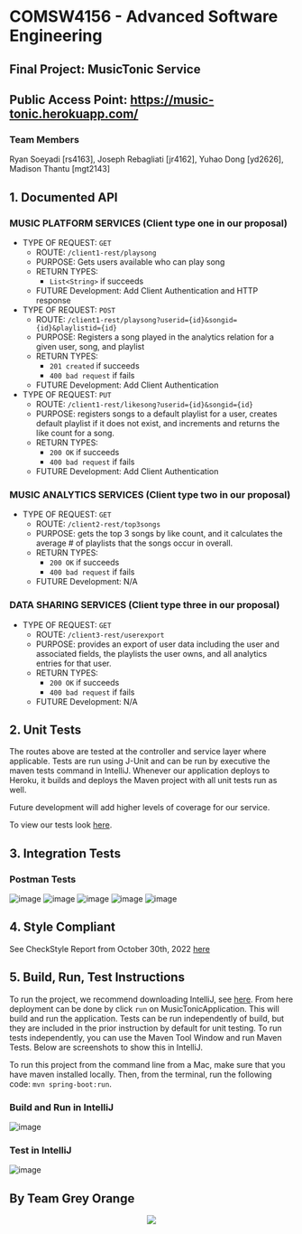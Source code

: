 # COMSW4156 - Advanced Software Engineering

## Final Project: MusicTonic Service

## Public Access Point: https://music-tonic.herokuapp.com/

### Team Members

Ryan Soeyadi [rs4163], Joseph Rebagliati [jr4162], Yuhao Dong [yd2626], Madison Thantu [mgt2143]

## 1. Documented API

### MUSIC PLATFORM SERVICES (Client type one in our proposal)

- TYPE OF REQUEST: `GET`
    - ROUTE: `/client1-rest/playsong`
    - PURPOSE: Gets users available who can play song
    - RETURN TYPES:
      - `List<String>` if succeeds
    - FUTURE Development: Add Client Authentication and HTTP response
- TYPE OF REQUEST: `POST`
    - ROUTE: `/client1-rest/playsong?userid={id}&songid={id}&playlistid={id}`
    - PURPOSE: Registers a song played in the analytics relation for a given user, song, and playlist
    - RETURN TYPES:
      - `201 created` if succeeds
      - `400 bad request` if fails
    - FUTURE Development: Add Client Authentication
- TYPE OF REQUEST: `PUT`
    - ROUTE: `/client1-rest/likesong?userid={id}&songid={id}`
    - PURPOSE: registers songs to a default playlist for a user, creates default playlist if it does not exist, and increments and returns the like count for a song.
    - RETURN TYPES:
      - `200 OK` if succeeds
      - `400 bad request` if fails
    - FUTURE Development: Add Client Authentication
### MUSIC ANALYTICS SERVICES (Client type two in our proposal)
- TYPE OF REQUEST: `GET`
  - ROUTE: `/client2-rest/top3songs`
  - PURPOSE: gets the top 3 songs by like count, and it calculates the average # of playlists that the songs occur in overall.
  - RETURN TYPES:
    - `200 OK` if succeeds
    - `400 bad request` if fails
  - FUTURE Development: N/A
### DATA SHARING SERVICES  (Client type three in our proposal)
- TYPE OF REQUEST: `GET`
  - ROUTE: `/client3-rest/userexport`
  - PURPOSE: provides an export of user data including the user and associated fields, the playlists the user owns, and all analytics entries for that user.
  - RETURN TYPES:
    - `200 OK` if succeeds
    - `400 bad request` if fails
  - FUTURE Development: N/A
## 2. Unit Tests

The routes above are tested at the controller and service layer where applicable. Tests are run using J-Unit and can be
run by executive the maven tests command in IntelliJ. Whenever our application deploys to Heroku, it builds and deploys
the Maven project with all unit tests run as well.

Future development will add higher levels of coverage for our service.

To view our tests
look [here](https://github.com/J-Rebs/friendly-couscous/tree/main/MusicTonic/src/test/java/com/example/musictonic).

## 3. Integration Tests

### Postman Tests

![image](PostmanScreenshots/Screenshot_2022-10-30_at_2.00.02_PM.png)
![image](PostmanScreenshots/Screenshot_2022-10-30_at_2.00.38_PM.png)
![image](PostmanScreenshots/Screenshot_2022-10-30_at_2.01.58_PM.png)
![image](PostmanScreenshots/Screenshot_2022-10-30_at_2.02.48_PM.png)
![image](PostmanScreenshots/Screenshot_2022-10-30_at_2.03.54_PM.png)

## 4. Style Compliant

See CheckStyle Report from October 30th, 2022
[here](https://htmlpreview.github.io/?https://github.com/J-Rebs/friendly-couscous/blob/main/MusicTonic/SiteReports/site%2030_October_2022/checkstyle.html)

## 5. Build, Run, Test Instructions

To run the project, we recommend downloading IntelliJ, see [here](https://www.jetbrains.com/idea/). From here deployment
can be done by click `run` on MusicTonicApplication. This will build and run the application. Tests can be run
independently of build, but they are included in the prior instruction by default for unit testing. To run tests independently, you can use the Maven Tool Window and run Maven Tests. Below are screenshots to show this in IntelliJ.

To run this project from the command line from a Mac, make sure that you have maven installed locally. Then, from the terminal, run the following code:
`mvn spring-boot:run`.

### Build and Run in IntelliJ

![image](https://user-images.githubusercontent.com/84640075/197676982-2d11ce27-ec65-4ad3-bf0e-e516858d6eaa.png)

### Test in IntelliJ

![image](https://user-images.githubusercontent.com/84640075/197677593-b653a00f-21d8-45eb-8775-ffed29003ab1.png)

## By Team Grey Orange
<p align="center">
  <img max-width="500" max-height="500" src="img.png">
</p>
